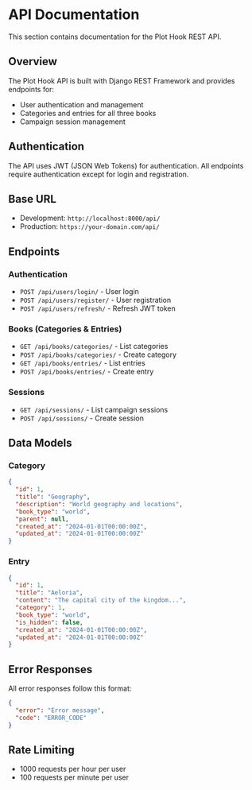 # API Documentation

This section contains documentation for the Plot Hook REST API.

## Overview

The Plot Hook API is built with Django REST Framework and provides endpoints for:
- User authentication and management
- Categories and entries for all three books
- Campaign session management

## Authentication

The API uses JWT (JSON Web Tokens) for authentication. All endpoints require authentication except for login and registration.

## Base URL

- Development: `http://localhost:8000/api/`
- Production: `https://your-domain.com/api/`

## Endpoints

### Authentication
- `POST /api/users/login/` - User login
- `POST /api/users/register/` - User registration
- `POST /api/users/refresh/` - Refresh JWT token

### Books (Categories & Entries)
- `GET /api/books/categories/` - List categories
- `POST /api/books/categories/` - Create category
- `GET /api/books/entries/` - List entries
- `POST /api/books/entries/` - Create entry

### Sessions
- `GET /api/sessions/` - List campaign sessions
- `POST /api/sessions/` - Create session

## Data Models

### Category
```json
{
  "id": 1,
  "title": "Geography",
  "description": "World geography and locations",
  "book_type": "world",
  "parent": null,
  "created_at": "2024-01-01T00:00:00Z",
  "updated_at": "2024-01-01T00:00:00Z"
}
```

### Entry
```json
{
  "id": 1,
  "title": "Aeloria",
  "content": "The capital city of the kingdom...",
  "category": 1,
  "book_type": "world",
  "is_hidden": false,
  "created_at": "2024-01-01T00:00:00Z",
  "updated_at": "2024-01-01T00:00:00Z"
}
```

## Error Responses

All error responses follow this format:
```json
{
  "error": "Error message",
  "code": "ERROR_CODE"
}
```

## Rate Limiting

- 1000 requests per hour per user
- 100 requests per minute per user 